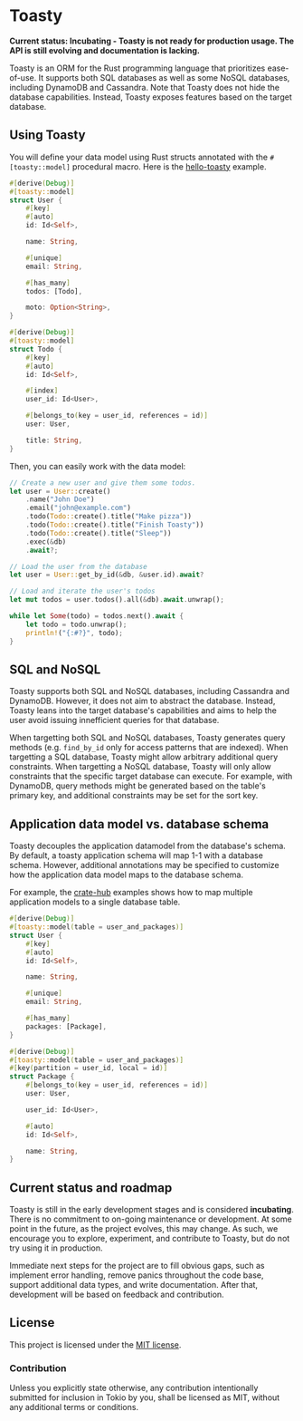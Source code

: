 # Toasty

**Current status: Incubating - Toasty is not ready for production usage. The API
is still evolving and documentation is lacking.**

Toasty is an ORM for the Rust programming language that prioritizes ease-of-use.
It supports both SQL databases as well as some NoSQL databases, including DynamoDB
and Cassandra. Note that Toasty does not hide the database capabilities.
Instead, Toasty exposes features based on the target database.

## Using Toasty

You will define your data model using Rust structs annotated with the
`#[toasty::model]` procedural macro. Here is the
[hello-toasty](examples/hello-toasty/src/main.rs) example.

```rust
#[derive(Debug)]
#[toasty::model]
struct User {
    #[key]
    #[auto]
    id: Id<Self>,

    name: String,

    #[unique]
    email: String,

    #[has_many]
    todos: [Todo],

    moto: Option<String>,
}

#[derive(Debug)]
#[toasty::model]
struct Todo {
    #[key]
    #[auto]
    id: Id<Self>,

    #[index]
    user_id: Id<User>,

    #[belongs_to(key = user_id, references = id)]
    user: User,

    title: String,
}
```

Then, you can easily work with the data model:

```rust
// Create a new user and give them some todos.
let user = User::create()
    .name("John Doe")
    .email("john@example.com")
    .todo(Todo::create().title("Make pizza"))
    .todo(Todo::create().title("Finish Toasty"))
    .todo(Todo::create().title("Sleep"))
    .exec(&db)
    .await?;

// Load the user from the database
let user = User::get_by_id(&db, &user.id).await?

// Load and iterate the user's todos
let mut todos = user.todos().all(&db).await.unwrap();

while let Some(todo) = todos.next().await {
    let todo = todo.unwrap();
    println!("{:#?}", todo);
}
```

## SQL and NoSQL

Toasty supports both SQL and NoSQL databases, including Cassandra and DynamoDB.
However, it does not aim to abstract the database. Instead, Toasty leans into
the target database's capabilities and aims to help the user avoid issuing
innefficient queries for that database.

When targetting both SQL and NoSQL databases, Toasty generates query methods
(e.g. `find_by_id` only for access patterns that are indexed). When targetting a
SQL database, Toasty might allow arbitrary additional query constraints. When
targetting a NoSQL database, Toasty will only allow constraints that the
specific target database can execute. For example, with DynamoDB, query methods
might be generated based on the table's primary key, and additional constraints
may be set for the sort key.

## Application data model vs. database schema

Toasty decouples the application datamodel from the database's schema. By
default, a toasty application schema will map 1-1 with a database schema.
However, additional annotations may be specified to customize how the
application data model maps to the database schema.

For example, the [crate-hub](examples/cratehub/src/main.rs) examples shows how
to map multiple application models to a single database table.

```rust
#[derive(Debug)]
#[toasty::model(table = user_and_packages)]
struct User {
    #[key]
    #[auto]
    id: Id<Self>,

    name: String,

    #[unique]
    email: String,

    #[has_many]
    packages: [Package],
}

#[derive(Debug)]
#[toasty::model(table = user_and_packages)]
#[key(partition = user_id, local = id)]
struct Package {
    #[belongs_to(key = user_id, references = id)]
    user: User,

    user_id: Id<User>,

    #[auto]
    id: Id<Self>,

    name: String,
}
```

## Current status and roadmap

Toasty is still in the early development stages and is considered
**incubating**. There is no commitment to on-going maintenance or development.
At some point in the future, as the project evolves, this may change. As such,
we encourage you to explore, experiment, and contribute to Toasty, but do not
try using it in production.

Immediate next steps for the project are to fill obvious gaps, such as implement
error handling, remove panics throughout the code base, support additional data
types, and write documentation. After that, development will be based on
feedback and contribution.

## License

This project is licensed under the [MIT license].

[MIT license]: LICENSE

### Contribution

Unless you explicitly state otherwise, any contribution intentionally submitted
for inclusion in Tokio by you, shall be licensed as MIT, without any additional
terms or conditions.
